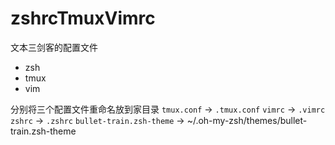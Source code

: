 # zshrcTmuxVimrc

文本三剑客的配置文件

* zsh
* tmux
* vim

分别将三个配置文件重命名放到家目录
`tmux.conf` -> `.tmux.conf`
`vimrc` -> `.vimrc`
`zshrc` -> `.zshrc`
`bullet-train.zsh-theme` -> ~/.oh-my-zsh/themes/bullet-train.zsh-theme
